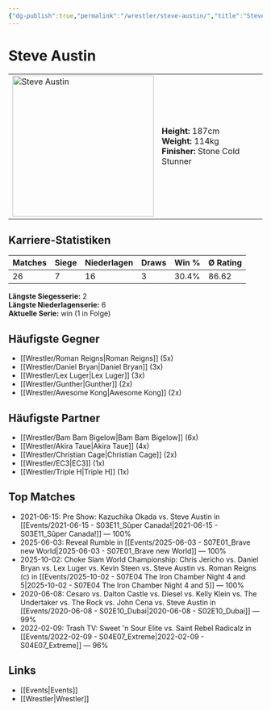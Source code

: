 ```yaml
---
{"dg-publish":true,"permalink":"/wrestler/steve-austin/","title":"Steve Austin","tags":["wrestler"],"noteIcon":""}
---
```



# Steve Austin

<table>
        <tr>
        <td><img src="https://github.com/CptSpaulding1980/choke-slam-wrestling/releases/download/images/Steve_Austin.png" width="280" alt="Steve Austin"></td>
        <td>
        <b>Height:</b> 187cm<br>
        <b>Weight:</b> 114kg<br>
        <b>Finisher:</b> Stone Cold Stunner<br>
        </td>
        </tr>
        </table>
        
## Karriere-Statistiken

| Matches | Siege | Niederlagen | Draws | Win % | Ø Rating |
|---------|-------|-------------|-------|-------|-----------|
| 26 | 7 | 16 | 3 | 30.4% | 86.62 |

**Längste Siegesserie:** 2<br>**Längste Niederlagenserie:** 6<br>**Aktuelle Serie:** win (1 in Folge)


## Häufigste Gegner
- [[Wrestler/Roman Reigns\|Roman Reigns]] (5x)
- [[Wrestler/Daniel Bryan\|Daniel Bryan]] (3x)
- [[Wrestler/Lex Luger\|Lex Luger]] (3x)
- [[Wrestler/Gunther\|Gunther]] (2x)
- [[Wrestler/Awesome Kong\|Awesome Kong]] (2x)

## Häufigste Partner
- [[Wrestler/Bam Bam Bigelow\|Bam Bam Bigelow]] (6x)
- [[Wrestler/Akira Taue\|Akira Taue]] (4x)
- [[Wrestler/Christian Cage\|Christian Cage]] (2x)
- [[Wrestler/EC3\|EC3]] (1x)
- [[Wrestler/Triple H\|Triple H]] (1x)

## Top Matches
- 2021-06-15: Pre Show: Kazuchika Okada vs. Steve Austin in [[Events/2021-06-15 - S03E11_Sûper Canada!\|2021-06-15 - S03E11_Sûper Canada!]] — 100%
- 2025-06-03: Reveal Rumble in [[Events/2025-06-03 - S07E01_Brave new World\|2025-06-03 - S07E01_Brave new World]] — 100%
- 2025-10-02: Choke Slam World Championship: Chris Jericho vs. Daniel Bryan vs. Lex Luger vs. Kevin Steen vs. Steve Austin vs.  Roman Reigns (c) in [[Events/2025-10-02 - S07E04 The Iron Chamber Night 4 and 5\|2025-10-02 - S07E04 The Iron Chamber Night 4 and 5]] — 100%
- 2020-06-08: Cesaro  vs. Dalton Castle vs. Diesel vs. Kelly Klein vs. The Undertaker  vs. The Rock vs. John Cena vs. Steve Austin in [[Events/2020-06-08 - S02E10_Dubai\|2020-06-08 - S02E10_Dubai]] — 99%
- 2022-02-09: Trash TV: Sweet 'n Sour Elite vs. Saint Rebel Radicalz in [[Events/2022-02-09 - S04E07_Extreme\|2022-02-09 - S04E07_Extreme]] — 96%

## Links
- [[Events\|Events]]
- [[Wrestler\|Wrestler]]
